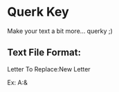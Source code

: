 # Querk Key
Make your text a bit more... querky ;)

## Text File Format:
Letter To Replace:New Letter

Ex:
A:&